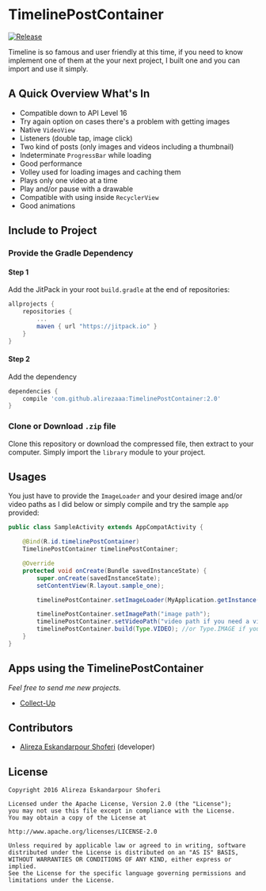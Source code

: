 # TimelinePostContainer

[![Release](https://jitpack.io/v/alirezaaa/TimelinePostContainer.svg)](https://jitpack.io/#alirezaaa/TimelinePostContainer)

Timeline is so famous and user friendly at this time, if you need to know implement one of them at the your next project, I built one and you can import and use it simply.

## A Quick Overview What's In
* Compatible down to API Level 16
* Try again option on cases there's a problem with getting images
* Native `VideoView`
* Listeners (double tap, image click)
* Two kind of posts (only images and videos including a thumbnail)
* Indeterminate `ProgressBar` while loading
* Good performance
* Volley used for loading images and caching them
* Plays only one video at a time
* Play and/or pause with a drawable
* Compatible with using inside `RecyclerView`
* Good animations

## Include to Project
### Provide the Gradle Dependency
#### Step 1
Add the JitPack in your root `build.gradle` at the end of repositories:
```gradle
allprojects {
    repositories {
        ...
        maven { url "https://jitpack.io" }
    }
}
```
#### Step 2
Add the dependency
```gradle
dependencies {
    compile 'com.github.alirezaaa:TimelinePostContainer:2.0'
}
```
### Clone or Download `.zip` file
Clone this repository or download the compressed file, then extract to your computer. Simply import the `library` module to your project.

## Usages
You just have to provide the `ImageLoader` and your desired image and/or video paths as I did below or simply compile and try the sample `app` provided:
```java
public class SampleActivity extends AppCompatActivity {

    @Bind(R.id.timelinePostContainer)
    TimelinePostContainer timelinePostContainer;

    @Override
    protected void onCreate(Bundle savedInstanceState) {
        super.onCreate(savedInstanceState);
        setContentView(R.layout.sample_one);

        timelinePostContainer.setImageLoader(MyApplication.getInstance().getImageLoader());

        timelinePostContainer.setImagePath("image path");
        timelinePostContainer.setVideoPath("video path if you need a video implementation");
        timelinePostContainer.build(Type.VIDEO); //or Type.IMAGE if you need a image implementation
    }
}
```

## Apps using the TimelinePostContainer
*Feel free to send me new projects.*
- [Collect-Up](http://collect-up.com)

## Contributors
- [Alireza Eskandarpour Shoferi](https://twitter.com/enormoustheory) (developer)

## License
    Copyright 2016 Alireza Eskandarpour Shoferi
    
    Licensed under the Apache License, Version 2.0 (the "License");
    you may not use this file except in compliance with the License.
    You may obtain a copy of the License at
    
    http://www.apache.org/licenses/LICENSE-2.0
    
    Unless required by applicable law or agreed to in writing, software
    distributed under the License is distributed on an "AS IS" BASIS,
    WITHOUT WARRANTIES OR CONDITIONS OF ANY KIND, either express or implied.
    See the License for the specific language governing permissions and
    limitations under the License.
